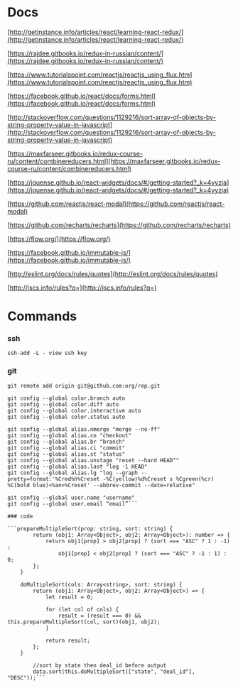 # Docs
[http://getinstance.info/articles/react/learning-react-redux/](http://getinstance.info/articles/react/learning-react-redux/)

[https://rajdee.gitbooks.io/redux-in-russian/content/](https://rajdee.gitbooks.io/redux-in-russian/content/)

[https://www.tutorialspoint.com/reactjs/reactjs_using_flux.htm](https://www.tutorialspoint.com/reactjs/reactjs_using_flux.htm)

[https://facebook.github.io/react/docs/forms.html](https://facebook.github.io/react/docs/forms.html)

[http://stackoverflow.com/questions/1129216/sort-array-of-objects-by-string-property-value-in-javascript](http://stackoverflow.com/questions/1129216/sort-array-of-objects-by-string-property-value-in-javascript)

[https://maxfarseer.gitbooks.io/redux-course-ru/content/combinereducers.html](https://maxfarseer.gitbooks.io/redux-course-ru/content/combinereducers.html)

[https://jquense.github.io/react-widgets/docs/#/getting-started?_k=4yyzja](https://jquense.github.io/react-widgets/docs/#/getting-started?_k=4yyzja)

[https://github.com/reactjs/react-modal](https://github.com/reactjs/react-modal)

[https://github.com/recharts/recharts](https://github.com/recharts/recharts)

[https://flow.org/](https://flow.org/)

[https://facebook.github.io/immutable-js/](https://facebook.github.io/immutable-js/)

[http://eslint.org/docs/rules/quotes](http://eslint.org/docs/rules/quotes)

[http://jscs.info/rules?q=](http://jscs.info/rules?q=)

# Commands

### ssh
`ssh-add -L - view ssh key`

### git
```git remote rm origin
git remote add origin git@github.com:org/rep.git

git config --global color.branch auto
git config --global color.diff auto
git config --global color.interactive auto
git config --global color.status auto
 
git config --global alias.nmerge "merge --no-ff"
git config --global alias.co "checkout"
git config --global alias.br "branch"
git config --global alias.ci "commit"
git config --global alias.st "status"
git config --global alias.unstage "reset --hard HEAD^"
git config --global alias.last "log -1 HEAD"
git config --global alias.lg "log --graph --pretty=format:'%Cred%h%Creset -%C(yellow)%d%Creset s %Cgreen(%cr) %C(bold blue)<%an>%Creset' --abbrev-commit --date=relative"
 
git config --global user.name "username"
git config --global user.email “email”```

### code

```prepareMultipleSort(prop: string, sort: string) {
        return (obj1: Array<Object>, obj2: Array<Object>): number => {
            return obj1[prop] > obj2[prop] ? (sort === "ASC" ? 1 : -1) :
                obj1[prop] < obj2[prop] ? (sort === "ASC" ? -1 : 1) : 0;
        };
    }

    doMultipleSort(cols: Array<string>, sort: string) {
        return (obj1: Array<Object>, obj2: Array<Object>) => {
            let result = 0;

            for (let col of cols) {
                result = (result === 0) && this.prepareMultipleSort(col, sort)(obj1, obj2);
            }

            return result;
        };
    }

        //sort by state then deal_id before output
        data.sort(this.doMultipleSort(["state", "deal_id"], "DESC"));```

